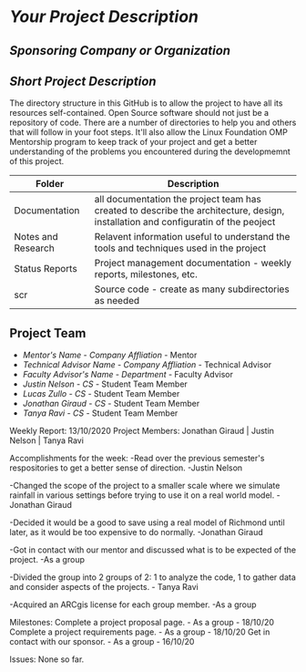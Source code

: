 # *Your Project Description*
## *Sponsoring Company or Organization*
## *Short Project Description*
The directory structure in this GitHub is to allow the project to have all its resources self-contained.
Open Source software should not just be a repository of code.  There are a number of directories to help you and others that will 
follow in your foot steps.  It'll also allow the Linux Foundation OMP Mentorship program to keep track of your project and get
a better understanding of the problems you encountered during the developmemnt of this project.

| Folder | Description |
|---|---|
| Documentation |  all documentation the project team has created to describe the architecture, design, installation and configuratin of the peoject |
| Notes and Research | Relavent information useful to understand the tools and techniques used in the project |
| Status Reports | Project management documentation - weekly reports, milestones, etc. |
| scr | Source code - create as many subdirectories as needed |

## Project Team
- *Mentor's Name*  - *Company Affliation* - Mentor
- *Technical Advisor Name* - *Company Affliation* - Technical Advisor
- *Faculty Advisor's Name* - *Department* - Faculty Advisor
- *Justin Nelson* - *CS* - Student Team Member
- *Lucas Zullo* - *CS* - Student Team Member
- *Jonathan Giraud* - *CS* - Student Team Member
- *Tanya Ravi* - *CS* - Student Team Member


Weekly Report:
13/10/2020
Project Members: Jonathan Giraud | Justin Nelson | Tanya Ravi

Accomplishments for the week:
-Read over the previous semester's respositories to get a better sense of direction. -Justin Nelson

-Changed the scope of the project to a smaller scale where we simulate rainfall in various settings before trying to use it on a real world model. - Jonathan Giraud

-Decided it would be a good to save using a real model of Richmond until later, as it would be too expensive to do normally. -Jonathan Giraud

-Got in contact with our mentor and discussed what is to be expected of the project. -As a group

-Divided the group into 2 groups of 2: 1 to analyze the code, 1 to gather data and consider aspects of the projects. - Tanya Ravi

-Acquired an ARCgis license for each group member. -As a group

Milestones:
Complete a project proposal page. - As a group - 18/10/20
Complete a project requirements page. - As a group - 18/10/20
Get in contact with our sponsor. - As a group - 16/10/20

Issues:
None so far.
